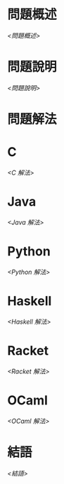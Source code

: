 # 問題概述

_<問題概述>_

# 問題說明

_<問題說明>_

# 問題解法

# C

_<C 解法>_

# Java

_<Java 解法>_

# Python

_<Python 解法>_

# Haskell

_<Haskell 解法>_

# Racket

_<Racket 解法>_

# OCaml

_<OCaml 解法>_

# 結語

_<結語>_
